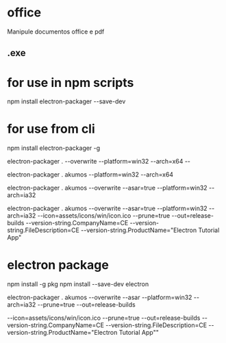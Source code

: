 # office

Manipule documentos office e pdf

## .exe

# for use in npm scripts
npm install electron-packager --save-dev

# for use from cli
npm install electron-packager -g

electron-packager . --overwrite --platform=win32 --arch=x64 --

electron-packager . akumos --platform=win32 --arch=x64


electron-packager . akumos --overwrite --asar=true --platform=win32 --arch=ia32

electron-packager . akumos --overwrite --asar=true --platform=win32 --arch=ia32 --icon=assets/icons/win/icon.ico --prune=true --out=release-builds --version-string.CompanyName=CE --version-string.FileDescription=CE --version-string.ProductName="Electron Tutorial App"


# electron package

npm install -g pkg
npm install --save-dev electron

electron-packager . akumos --overwrite --asar --platform=win32 --arch=ia32 --prune=true --out=release-builds

--icon=assets/icons/win/icon.ico --prune=true --out=release-builds --version-string.CompanyName=CE --version-string.FileDescription=CE --version-string.ProductName=\"Electron Tutorial App\""